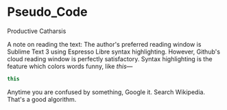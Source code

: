 # Pseudo_Code
Productive Catharsis

A note on reading the text:
The author's preferred reading window is Sublime Text 3 using Espresso Libre syntax highlighting.
However, Github's cloud reading window is perfectly satisfactory.
Syntax highlighting is the feature which colors words funny, like *this*—
```java
this
```
Anytime you are confused by something, Google it. Search Wikipedia. 
That's a good algorithm.
